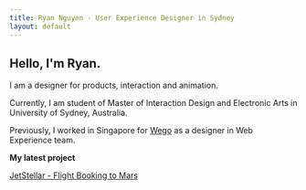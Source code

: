 ```yaml
---
title: Ryan Nguyen - User Experience Designer in Sydney
layout: default
---
```


## Hello, I'm Ryan.

I am a designer for products, interaction and animation. 

Currently, I am student of Master of Interaction Design and Electronic Arts in University of Sydney, Australia.

Previously, I worked in Singapore for [Wego](http://www.wego.com) as a designer in Web Experience team. 

**My latest project** 

[JetStellar - Flight Booking to Mars](projects/jetstellar)

